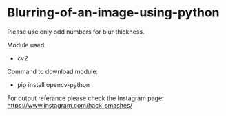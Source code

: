 # Blurring-of-an-image-using-python
Please use only odd numbers for blur thickness.

Module used:
  - cv2
  
Command to download module:
  - pip install opencv-python

For output referance please check the Instagram page: https://www.instagram.com/hack_smashes/
